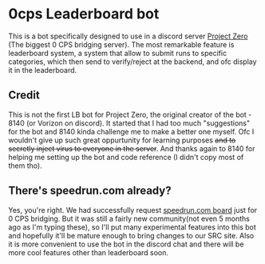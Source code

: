 # 0cps Leaderboard bot

This is a bot specifically designed to use in a discord server [Project Zero](<https://discord.gg/ywjy2Gx3>) (The biggest 0 CPS bridging server). The most remarkable feature is leaderboard system, a system that allow to submit runs to specific categories, which then send to verify/reject at the backend, and ofc display it in the leaderboard.

## Credit

This is not the first LB bot for Project Zero, the original creator of the bot - 8140 (or Vorizon on discord). It started that I had too much "suggestions" for the bot and 8140 kinda challenge me to make a better one myself. Ofc I wouldn't give up such great oppurtunity for learning purposes ~~and to secretly inject virus to everyone in the server~~. And thanks again to 8140 for helping me setting up the bot and code reference (I didn't copy most of them tho). 

## There's speedrun.com already?

Yes, you're right. We had successfully request [speedrun.com board](<https://www.speedrun.com/0cps>) just for 0 CPS bridging. But it was still a fairly new community(not even 5 months ago as I'm typing these), so I'll put many experimental features into this bot and hopefully it'll be mature enough to bring changes to our SRC site. Also it is more convenient to use the bot in the discord chat and there will be more cool features other than leaderboard soon.
